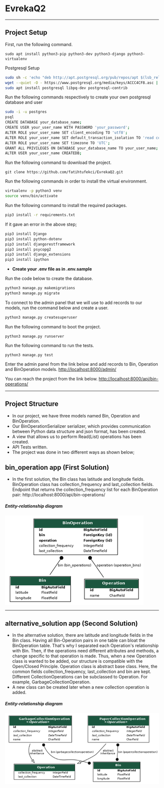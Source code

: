 # EvrekaQ2
------------------------------
## Project Setup

First, run the following command.
```
sudo apt install python3-pip python3-dev python3-django python3-virtualenv
```

Postgresql Setup
```sh
sudo sh -c 'echo "deb http://apt.postgresql.org/pub/repos/apt $(lsb_release -cs)-pgdg main" > /etc/apt/sources.list.d/pgdg.list'
wget --quiet -O - https://www.postgresql.org/media/keys/ACCC4CF8.asc | sudo apt-key add -
sudo apt install postgresql libpq-dev postgresql-contrib
```

Run the following commands respectively to create your own postgresql database and user
```sh
sudo -i -u postgres
psql
CREATE DATABASE your_database_name;
CREATE USER your_user_name WITH PASSWORD 'your_password';
ALTER ROLE your_user_name SET client_encoding TO 'utf8';
ALTER ROLE your_user_name SET default_transaction_isolation TO 'read committed';
ALTER ROLE your_user_name SET timezone TO 'UTC';
GRANT ALL PRIVILEGES ON DATABASE your_database_name TO your_user_name;
ALTER USER your_user_name CREATEDB;
```

Run the following command to download the project.

```
git clone https://github.com/fatihtufekci/EvrekaQ2.git
```

Run the following commands in order to install the virtual environment.
```sh
virtualenv -p python3 venv
source venv/bin/activate
```

Run the following command to install the required packages.

```sh
pip3 install -r requirements.txt 
```

If it gave an error in the above step;
```sh
pip3 install Django
pip3 install python-dotenv
pip3 install djangorestframework
pip3 install psycopg2
pip3 install django_extensions
pip3 install ipython
```

- **Create your .env file as in .env.sample**

Run the code below to create the database.

```sh
python3 manage.py makemigrations
python3 manage.py migrate
```

To connect to the admin panel that we will use to add records to our models, run the command below and create a user.

```sh
python3 manage.py createsuperuser
```

Run the following command to boot the project.
```
python3 manage.py runserver
```


Run the following command to run the tests.
```
python3 manage.py test
```

Enter the admin panel from the link below and add records to Bin, Operation and BinOperation models.
[http://localhost:8000/admin/](http://localhost:8000/admin/)


You can reach the project from the link below.
[http://localhost:8000/api/bin-operations/](http://localhost:8000/api/bin-operations/)

---------------------------------------

## Project Structure
- In our project, we have three models named Bin, Operation and BinOperation.
- Our BinOperationSerializer serializer, which provides communication between Python data structure and json format, has been created.
- A view that allows us to perform Read(List) operations has been created.
- API Tests written.
- The project was done in two different ways as shown below;

## bin_operation app (First Solution)
- In the first solution, the Bin class has latitude and longitude fields. BinOperation class has collection_frequency and last_collection fields. Endpoint that returns the collection_frequency list for each BinOperation pair: http://localhost:8000/api/bin-operations/

##### Entity-relationship  diagram

![Entity-relationship  diagram](https://github.com/fatihtufekci/EvrekaQ2/blob/main/bin_operation.png)

-----------------------------

## alternative_solution app (Second Solution)
- In the alternative solution, there are latitude and longitude fields in the Bin class. Having all Bin-Operation pairs in one table can bloat the BinOperation table. That's why I separated each Operation's relationship with Bin. Then, if the operations need different attributes and methods, a change specific to that operation is made. Thus, when a new Operation class is wanted to be added, our structure is compatible with the Open/Closed Principle. Operation class is abstract base class. Here, the common fields collection_frequency, last_collection and bin are kept. Different CollectionOperations can be subclassed to Operation. For example, GarbageCollectionOperation.
- A new class can be created later when a new collection operation is added.

##### Entity-relationship  diagram

![Entity-relationship  diagram](https://github.com/fatihtufekci/EvrekaQ2/blob/main/alternative_solution.png)

